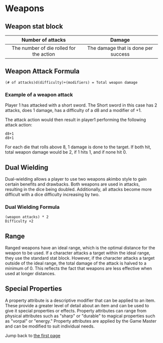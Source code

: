 # Weapons
## Weapon stat block

| Number of attacks | Damage |
|:---:|:---:|
| The number of die rolled for the action | The damage that is done per success |

## Weapon Attack Formula
`(# of attacks)d(difficulty)+(modifiers) = Total weapon damage`

### Example of a weapon attack
Player 1 has attacked with a short sword. The Short sword in this case has 2 attacks, does 1 damage, has a difficulty of a d8 and a modifier of +1.

The attack action would then result in player1 performing the following attack action:
``` 
d8+1
d8+1
```
For each die that rolls above 8, 1 damage is done to the target. If both hit, total weapon damage would be 2, if 1 hits 1, and if none hit 0.


## Dual Wielding
Dual-wielding allows a player to use two weapons akimbo style to gain certain benefits and drawbacks. Both weapons are used in attacks, resulting in the dice being doubled. Additionally, all attacks become more difficult with a dice difficulty increasing by two.

### Dual Wielding Formula
```
(weapon attacks) * 2
Difficulty +2
```

## Range
Ranged weapons have an ideal range, which is the optimal distance for the weapon to be used. If a character attacks a target within the ideal range, they use the standard stat block. However, if the character attacks a target outside of the ideal range, the total damage of the attack is halved to a minimum of 0. This reflects the fact that weapons are less effective when used at longer distances.

## Special Properties
A property attribute is a descriptive modifier that can be applied to an item. These provide a greater level of detail about an item and can be used to give it special properties or effects. Property attributes can range from physical attributes such as "sharp" or "durable" to magical properties such as "vorpal" or "energy." Property attributes are applied by the Game Master and can be modified to suit individual needs.

Jump back to [the first page](../README.md)